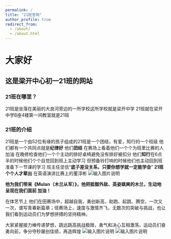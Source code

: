 ```yaml
---
permalink: /
title: "21班官网"
author_profile: true
redirect_from: 
  - /about/
  - /about.html
---
```


# 大家好





##  这是梁开中心初一21班的网站




### 21班在哪里？

  21班是坐落在美丽的大良河旁边的一所学校这所学校就是梁开中学
  21班就在梁开中学B座4楼第一间教室就是21班
  

### 21班的介绍
21班是一个由52位有缘的孩子组成的21班是一个团结，有爱，知行的一个班级 他们都有一个共同点就是**纪律好** 他们**团结**  在赛场上看着他们一个个为班里比赛的人加油 在晚修检查他们一个个主动的排好桌椅避免没有排好被扣分  他们**知行**在6点半的时候他们个个自觉回到班上主动学习 但预备铃打响的时候他们也主动回到班准备下一节课的学习 班主任坚信“**底子差没关系，只要你想学就一定能学会**”
**21班个个人才辈出** 在英语演讲比赛上的董淳彬
![输入图片说明](https://picture.gptkong.com/20241130/110713602c6c194d1180072f7f8863113f.png)


**他为我们带来《Mulan（木兰从军）》，他把抵御外敌、英姿飒爽的木兰，生动地呈现在我们面前 加油！**

在体艺节上 他们在田赛场中，超越自我，勇创新高，助跑、起跳、腾空，一次又一次，谱写青春新篇章；径赛场上，速度与激情齐飞，无数次的突破与挑战，也让我们看到运动员们为梦想拼搏的坚持精神。

大家紧握接力棒传递梦想，跳远跳高挑战极限，勇气和决心互相激荡，运动员们奋勇向前，争分夺秒屡创佳绩，再造辉煌 
![输入图片说明](https://picture.gptkong.com/20241130/1049eb8665eaa44e98a23e0ab9678f91ef.png)
![输入图片说明](https://picture.gptkong.com/20241130/10501b066f63fd4b2f820f73f42d6c0c04.png)

